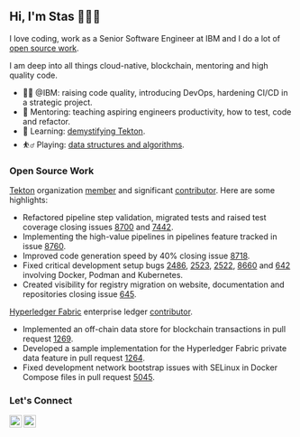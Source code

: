 ## Hi, I'm Stas 👋👨‍💻

I love coding, work as a Senior Software Engineer at IBM and I do a lot of [open source work](#open-source-work).

I am deep into all things cloud-native, blockchain, mentoring and high quality code.

- 👨‍💻 @IBM: raising code quality, introducing DevOps, hardening CI/CD in a strategic project.
- 👯 Mentoring: teaching aspiring engineers productivity, how to test, code and refactor.
- 🌱 Learning: [demystifying Tekton](https://github.com/tektoncd/pipeline/blob/main/docs/developers/README.md).
- ⛹️‍♂️ Playing: [data structures and algorithms](https://github.com/twoGiants/dsa-practice).

### Open Source Work

[Tekton](https://tekton.dev) organization [member](https://github.com/orgs/tektoncd/people?query=Stanislav+Jakuschevskij) and significant [contributor](https://github.com/tektoncd/pipeline/pulls?q=author%3AtwoGiants). Here are some highlights:

- Refactored pipeline step validation, migrated tests and raised test coverage closing issues [8700](https://github.com/tektoncd/pipeline/issues/8700) and [7442](https://github.com/tektoncd/pipeline/issues/7442).
- Implementing the high-value pipelines in pipelines feature tracked in issue [8760](https://github.com/tektoncd/pipeline/issues/8760).
- Improved code generation speed by 40% closing issue [8718](https://github.com/tektoncd/pipeline/issues/87180).
- Fixed critical development setup bugs [2486](https://github.com/tektoncd/plumbing/issues/2486), [2523](https://github.com/tektoncd/plumbing/issues/2523), [2522](https://github.com/tektoncd/plumbing/issues/2522), [8660](https://github.com/tektoncd/pipeline/issues/8660) and [642](https://github.com/tektoncd/website/issues/642) involving Docker, Podman and Kubernetes.
- Created visibility for registry migration on website, documentation and repositories closing issue [645](https://github.com/tektoncd/website/issues/645).

[Hyperledger Fabric](https://hyperledger-fabric.readthedocs.io/en/latest/whatis.html#hyperledger-fabric) enterprise ledger [contributor](https://github.com/hyperledger/fabric-samples/pulls?q=is%3Apr+author%3AtwoGiants).

- Implemented an off-chain data store for blockchain transactions in pull request [1269](https://github.com/hyperledger/fabric-samples/pull/1269).
- Developed a sample implementation for the Hyperledger Fabric private data feature in pull request [1264](https://github.com/hyperledger/fabric-samples/pull/1264).
- Fixed development network bootstrap issues with SELinux in Docker Compose files in pull request [5045](https://github.com/hyperledger/fabric/pull/5045).

### Let's Connect

[<img align="left" alt="twoGiants | LinkedIn" width="22px" src="https://cdn.simpleicons.org/linkedin/black/white" />](https://www.linkedin.com/in/stanislav-jakuschevskij/)
[<img align="left" alt="twoGiants | Tekton Slack" width="22px" src="https://cdn.simpleicons.org/slack/black/white" />](https://tektoncd.slack.com/)

<!--
<img align="center" src="https://github-readme-stats.vercel.app/api/top-langs?username=twoGiants&show_icons=true&locale=en&layout=compact" alt="twoGiants" />
<img align="center" src="https://github-readme-streak-stats.herokuapp.com/?user=twoGiants&" alt="twoGiants" />
-->
